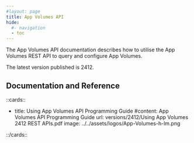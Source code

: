 ```yaml
---
#layout: page
title: App Volumes API
hide:
  #- navigation
  - toc
---
```


The App Volumes API documentation describes how to utilise the App Volumes REST API to query and configure App Volumes.

The latest version published is 2412.

## Documentation and Reference

::cards::

- title: Using App Volumes API Programming Guide
  #content: App Volumes API Programming Guide
  url: versions/2412/Using App Volumes 2412 REST APIs.pdf
  image: ../../assets/logos/App-Volumes-h-lm.png

::/cards::

<swagger-ui src="./versions/2412/swagger.json"/>
